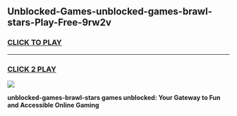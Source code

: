 
## Unblocked-Games-unblocked-games-brawl-stars-Play-Free-9rw2v
<h3>
<a href="https://premium76.site?title=unblocked-games-brawl-stars&ref=17A">CLICK TO PLAY</a></h3>
<hr>

<h3>
<a href="https://premium76.site?title=unblocked-games-brawl-stars&ref=17A">CLICK 2 PLAY</a>
  
</h3>

<a href="https://premium76.site?title=unblocked-games-brawl-stars&ref=17A"><img src="https://clearcache.store/games.png"></a>


**unblocked-games-brawl-stars games unblocked: Your Gateway to Fun and Accessible Online Gaming**

